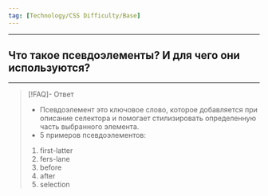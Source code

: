 ```yaml
---
tag: [Technology/CSS Difficulty/Base]
---
```

----
## Что такое псевдоэлементы? И для чего они используются?
----
> [!FAQ]- Ответ
> - Псевдоэлемент это ключовое слово, которое добавляется при описание селектора и помогает стилизировать определенную часть выбранного элемента. 
> - 5 примеров псевдоэлементов:
> 1. first-latter
> 2. fers-lane
> 3. before
> 4. after
> 5. selection
